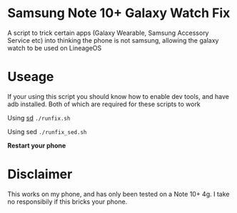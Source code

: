 # Samsung Note 10+ Galaxy Watch Fix
A script to trick certain apps (Galaxy Wearable, Samsung Accessory Service etc) into thinking the phone is not samsung,
allowing the galaxy watch to be used on LineageOS

# Useage
If your using this script you should know how to enable dev tools, and have adb installed.
Both of which are required for these scripts to work

Using [sd](https://github.com/chmln/sd)
`./runfix.sh`

Using sed
`./runfix_sed.sh`

**Restart your phone**

# Disclaimer
This works on my phone, and has only been tested on a Note 10+ 4g.
I take no responsibily if this bricks your phone.
